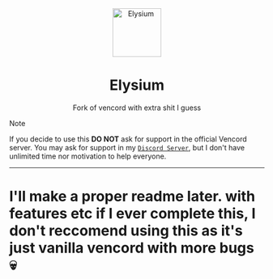 <div align="center">
    <img src="https://github.com/ItzMarni/ItzMarni/blob/main/public-data/elysium/templogo.png?raw=true" alt="Elysium" width="96"/>
    <h1>Elysium</h1>
    <p>Fork of vencord with extra shit I guess</p>
</div>

> [!NOTE]
> If you decide to use this **DO NOT** ask for support in the official Vencord server. You may ask for support in my [`Discord Server`], but I don't have unlimited time nor motivation to help everyone.

---

# I'll make a proper readme later. with features etc if I ever complete this, I don't reccomend using this as it's just vanilla vencord with more bugs 💀

<!-- LINKS -->

[`discord server`]: https://discord.gg/AAjB2pAXxY
